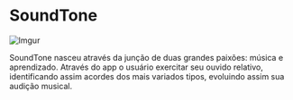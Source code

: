# SoundTone 

![Imgur](https://i.imgur.com/eQPKefH.png)

SoundTone nasceu através da junção de duas grandes paixões: música e aprendizado.
Através do app o usuário exercitar seu ouvido relativo, identificando assim acordes dos mais variados tipos, evoluindo assim sua audição musical.

